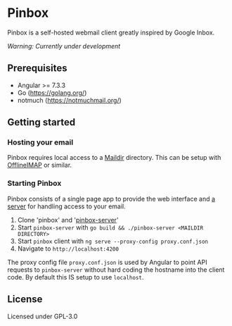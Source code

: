 # Pinbox

Pinbox is a self-hosted webmail client greatly inspired by Google Inbox.

*Warning: Currently under development*

## Prerequisites

* Angular >= 7.3.3
* Go (https://golang.org/)
* notmuch (https://notmuchmail.org/)

## Getting started

### Hosting your email

Pinbox requires local access to a [Maildir](https://en.wikipedia.org/wiki/Maildir) directory. This can be setup with [OfflineIMAP](http://www.offlineimap.org/) or similar.

### Starting Pinbox

Pinbox consists of a single page app to provide the web interface and [a server](https://github.com/msp301/pinbox-server) for handling access to your email.

1. Clone 'pinbox' and '[pinbox-server](https://github.com/msp301/pinbox-server)'
2. Start `pinbox-server` with `go build && ./pinbox-server <MAILDIR DIRECTORY>`
3. Start `pinbox` client with `ng serve --proxy-config proxy.conf.json`
4. Navigate to `http://localhost:4200`

The proxy config file `proxy.conf.json` is used by Angular to point API requests to `pinbox-server` without hard coding the hostname into the client code. By default this IS setup to use `localhost`.

## License

Licensed under GPL-3.0